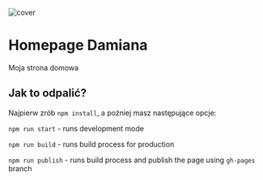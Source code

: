 ![cover](./github/homepage.jpg/cover.png)

# Homepage Damiana

Moja strona domowa

## Jak to odpalić?

Najpierw zrób `npm install`, a poźniej masz następujące opcje:

`npm run start` - runs development mode

`npm run build` - runs build process for production

`npm run publish` - runs build process and publish the page using `gh-pages` branch
